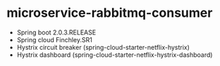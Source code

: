 # microservice-rabbitmq-consumer
- Spring boot 2.0.3.RELEASE
- Spring cloud Finchley.SR1
- Hystrix circuit breaker (spring-cloud-starter-netflix-hystrix)
- Hystrix dashboard (spring-cloud-starter-netflix-hystrix-dashboard)
